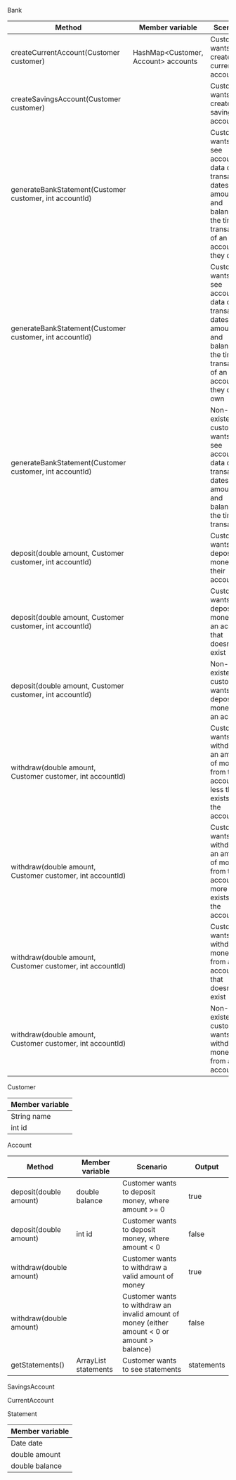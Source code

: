 
Bank

| Method                                                             | Member variable                     | Scenario                                                                                                                              | Output                                                           |
|--------------------------------------------------------------------|-------------------------------------|---------------------------------------------------------------------------------------------------------------------------------------|------------------------------------------------------------------|
| createCurrentAccount(Customer customer)                            | HashMap<Customer, Account> accounts | Customer wants to create a current account                                                                                            | bankid as int                                                    |
| createSavingsAccount(Customer customer)                            |                                     | Customer wants to create a savings account                                                                                            | bankid as int                                                    |
| generateBankStatement(Customer customer, int accountId)            |                                     | Customer wants to see account data of transaction dates, amounts, and balance at the time of transaction of an account they own       | Statement                                                        |
| generateBankStatement(Customer customer, int accountId)            |                                     | Customer wants to see account data of transaction dates, amounts, and balance at the time of transaction of an account they don't own | "Account doesn't exist."                                         |
| generateBankStatement(Customer customer, int accountId)            |                                     | Non-existent customer wants to see account data of transaction dates, amounts, and balance at the time of transaction                 | "Customer doesn't exist."                                        |
| deposit(double amount, Customer customer, int accountId)           |                                     | Customer wants to deposit money into their account                                                                                    | "The deposit has been performed."                                |
| deposit(double amount, Customer customer, int accountId)           |                                     | Customer wants to deposit money into an account that doesn't exist                                                                    | "Account doesn't exist."                                         |
| deposit(double amount, Customer customer, int accountId)           |                                     | Non-existent customer wants to deposit money into an account                                                                          | "Customer doesn't exist."                                        |
| withdraw(double amount, Customer customer, int accountId)          |                                     | Customer wants to withdraw an amount of money from their account, less than exists on the account                                     | "The withdrawal has been performed."                             |
| withdraw(double amount, Customer customer, int accountId)          |                                     | Customer wants to withdraw an amount of money from their account, more than exists on the account                                     | "The withdrawal could not be performed. The balance is too low." |
| withdraw(double amount, Customer customer, int accountId)          |                                     | Customer wants to withdraw money from an account that doesn't exist                                                                   | "Account doesn't exist."                                         |
| withdraw(double amount, Customer customer, int accountId)          |                                     | Non-existent customer wants to withdraw money from an account                                                                         | "Customer doesn't exist."                                        |

Customer

| Member variable |
|-----------------|
| String name     |
| int id          |

Account

| Method                  | Member variable                 | Scenario                                                                                      | Output     |
|-------------------------|---------------------------------|-----------------------------------------------------------------------------------------------|------------|
| deposit(double amount)  | double balance                  | Customer wants to deposit money, where amount >= 0                                            | true       |
| deposit(double amount)  | int id                          | Customer wants to deposit money, where amount < 0                                             | false      |
| withdraw(double amount) |                                 | Customer wants to withdraw a valid amount of money                                            | true       |
| withdraw(double amount) |                                 | Customer wants to withdraw an invalid amount of money (either amount < 0 or amount > balance) | false      |
| getStatements()         | ArrayList<Statement> statements | Customer wants to see statements                                                              | statements |

SavingsAccount

CurrentAccount

Statement

| Member variable |
|-----------------|
| Date date       |
| double amount   |
| double balance  |
